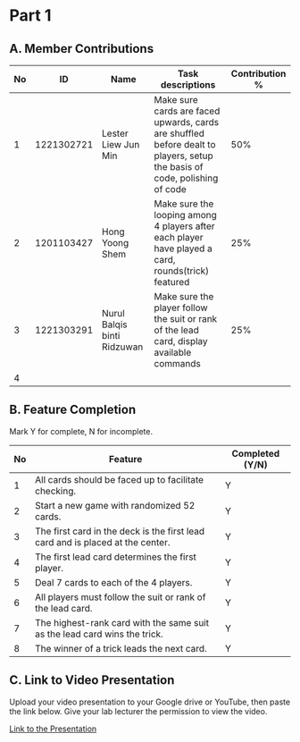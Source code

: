 # Part 1

## A. Member Contributions

No | ID         |         Name         | Task descriptions | Contribution %
-- | ---------- | -------------------- | ----------------- | --------------
1  | 1221302721 | Lester Liew Jun Min  | Make sure cards are faced upwards, cards are shuffled before dealt to players, setup the basis of code, polishing of code| 50%
2  | 1201103427 |   Hong Yoong Shem    | Make sure the looping among 4 players after each player have played a card, rounds(trick) featured                  |    25%
3  | 1221303291 |Nurul Balqis binti Ridzuwan| Make sure the player follow the suit or rank of the lead card, display available commands                | 25%
4  |            |                      |                   |


## B. Feature Completion

Mark Y for complete, N for incomplete.

No | Feature                                                                         | Completed (Y/N)
-- | ------------------------------------------------------------------------------- | ---------------
1  | All cards should be faced up to facilitate checking.                            |        Y 
2  | Start a new game with randomized 52 cards.                                      |        Y   
3  | The first card in the deck is the first lead card and is placed at the center.  |        Y
4  | The first lead card determines the first player.                                |        Y
5  | Deal 7 cards to each of the 4 players.                                          |        Y
6  | All players must follow the suit or rank of the lead card.                      |        Y
7  | The highest-rank card with the same suit as the lead card wins the trick.       |        Y
8  | The winner of a trick leads the next card.                                      |        Y


## C. Link to Video Presentation

Upload your video presentation to your Google drive or YouTube, then paste the link below. Give your lab lecturer the permission to view the video.

[Link to the Presentation](https://drive.google.com/file/d/18igVFGOaFiF1XKuyIKor9h6KgsCTAnGo/view)

